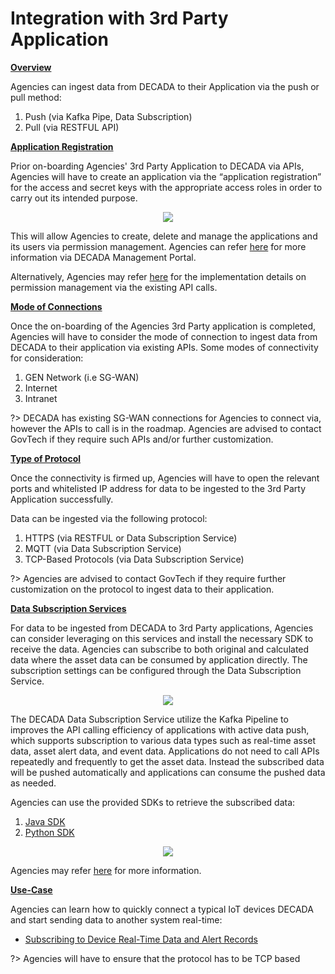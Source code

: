 # Integration with 3rd Party Application

**<u>Overview</u>**

Agencies can ingest data from DECADA to their Application via the push or pull method:

1. Push (via Kafka Pipe, Data Subscription)
2. Pull (via RESTFUL API)

**<u>Application Registration</u>**

Prior on-boarding Agencies' 3rd Party Application to DECADA via APIs, Agencies will have to create an application via the “application registration” for the access and secret keys with the appropriate access roles in order to carry out its intended purpose.

<div align=center>
<img src="./images/ApplicationRegisteration.png"/>
</div>

This will allow Agencies to create, delete and manage the applications and its users via permission management. Agencies can refer [here](https://support.envisioniot.com/docs/app-development/en/latest/app_portal/app_developer/developing_apps.html#:~:text=Log%20in%20to%20the%20EnOS%20Management%20Console%2C%20select,about%20the%20application%20to%20complete%20the%20application%20registration.) for more information via DECADA Management Portal.

Alternatively, Agencies may refer [here](https://support.envisioniot.com/docs/app-portal-api/en/2.3.0/overview.html) for the implementation details on permission management via the existing API calls.

**<u>Mode of Connections</u>**

Once the on-boarding of the Agencies 3rd Party application is completed, Agencies will have to consider the mode of connection to ingest data from DECADA to their application via existing APIs. Some modes of connectivity for consideration:

1. GEN Network (i.e SG-WAN)
2. Internet
3. Intranet

?> DECADA has existing SG-WAN connections for Agencies to connect via, however the APIs to call is in the roadmap. Agencies are advised to contact GovTech if they require such APIs and/or further customization. 

**<u>Type of Protocol</u>**

Once the connectivity is firmed up, Agencies will have to open the relevant ports and whitelisted IP address for data to be ingested to the 3rd Party Application successfully.

Data can be ingested via the following protocol:

1. HTTPS (via RESTFUL or Data Subscription Service)
2. MQTT (via Data Subscription Service)
3. TCP-Based Protocols (via Data Subscription Service)

?> Agencies are advised to contact GovTech if they require further customization on the protocol to ingest data to their application. 

**<u>Data Subscription Services</u>**

For data to be ingested from DECADA to 3rd Party applications, Agencies can consider leveraging on this services and install the necessary SDK to receive the data. Agencies can subscribe to both original and calculated data where the asset data can be consumed by application directly. The subscription settings can be configured through the Data Subscription Service.

<div align=center>
<img src="./images/DataSubscriptionService.png"/>
</div>

The DECADA Data Subscription Service utilize the Kafka Pipeline to improves the API calling efficiency of applications with active data push, which supports subscription to various data types such as real-time asset data, asset alert data, and event data. Applications do not need to call APIs repeatedly and frequently to get the asset data. Instead the subscribed data will be pushed automatically and applications can consume the pushed data as needed. 

Agencies can use the provided SDKs to retrieve the subscribed data:

1. [Java SDK](https://mvnrepository.com/artifact/com.envisioniot/enos-subscribe)
2. [Python SDK](https://github.com/EnvisionIot/enos-subscription-service-sdk-python)

<div align=center>
<img src="./images/DataSubscriptionService_Portal.png"/>
</div>

Agencies may refer [here](https://www.envisioniot.com/docs/data-subscription/en/latest/data_subscription_overview.html) for more information.

**<u>Use-Case</u>**

Agencies can learn how to quickly connect a typical IoT devices DECADA and start sending data to another system real-time:

- [Subscribing to Device Real-Time Data and Alert Records](https://www.envisioniot.com/docs/enos-tutorials/en/latest/subscribing_to_device_data/index.html)

?> Agencies will have to ensure that the protocol has to be TCP based